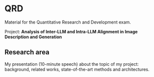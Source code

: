# QRD 

Material for the Quantitative Research and Development exam.

Project: **Analysis of Inter-LLM and Intra-LLM Alignment in Image Description and Generation**

## Research area 

My presentation (10-minute speech) about the topic of my project: background, related works, state-of-the-art methods and architectures.
